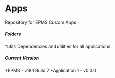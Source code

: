 # Apps




Repository for EPMS Custom Apps

##### Folders
*util/: Dependencies and utilities for all applications 

##### Current Version
*EPMS - v18.1 Build 7
*Application 1 - v0.0.0

